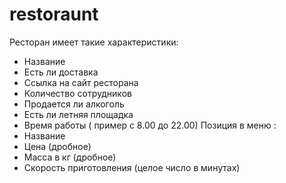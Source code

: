 # restoraunt
Ресторан имеет такие характеристики:
- Название
- Есть ли доставка
- Ссылка на сайт ресторана
- Количество сотрудников
- Продается ли алкоголь
- Есть ли летняя площадка
- Время работы ( пример с 8.00 до 22.00)
Позиция в меню :
- Название
- Цена (дробное)
- Масса в кг (дробное)
- Скорость приготовления (целое число в минутах)

